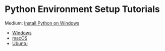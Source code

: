 # Python Environment Setup Tutorials

Medium: [Install Python on Windows](https://medium.com/aiot-taipei/python-environment-setup-for-deep-learning-on-windows-c5bb335d7ac6)

- [Windows](Windows/windows.md)
- [macOS](macOS/mac.md)
- [Ubuntu](Ubuntu/ubuntu.md)
